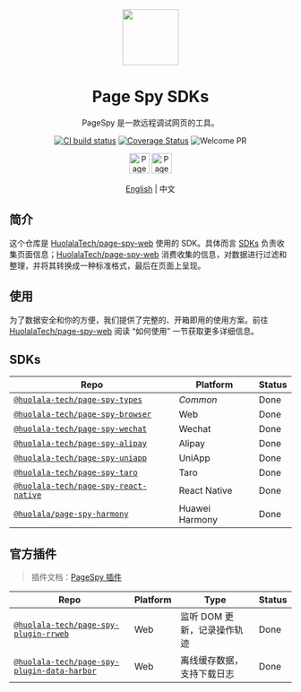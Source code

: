 [page-spy-web]: https://github.com/HuolalaTech/page-spy-web.git 'page-spy-web'
[ci-build-image]: https://img.shields.io/github/actions/workflow/status/HuolalaTech/page-spy/coveralls.yml?logo=github&label=build
[ci-build-url]: https://github.com/HuolalaTech/page-spy/actions/workflows/coveralls.yml
[coveralls-image]: https://img.shields.io/coverallsCoverage/github/HuolalaTech/page-spy?label=coverage&logo=coveralls
[coveralls-url]: https://coveralls.io/github/HuolalaTech/page-spy?branch=main
[welcome-pr]: https://img.shields.io/badge/PRs-welcome-green

<div align="center">
  <img src="./logo.svg" height="100" />

  <h1>Page Spy SDKs</h1>
  <p>PageSpy 是一款远程调试网页的工具。</p>

[![CI build status][ci-build-image]][ci-build-url]
[![Coverage Status][coveralls-image]][coveralls-url]
![Welcome PR][welcome-pr]

<a href="https://www.producthunt.com/posts/pagespy?utm_source=badge-featured&utm_medium=badge&utm_souce=badge-pagespy" target="_blank"><img src="https://api.producthunt.com/widgets/embed-image/v1/featured.svg?post_id=429852&theme=light" alt="PageSpy - Remote&#0032;debugging&#0032;as&#0032;seamless&#0032;as&#0032;local&#0032;debugging&#0046; | Product Hunt" height="36" /></a> <a href="https://news.ycombinator.com/item?id=38679798" target="_blank"><img src="https://hackernews-badge.vercel.app/api?id=38679798" alt="PageSpy - Remote&#0032;debugging&#0032;as&#0032;seamless&#0032;as&#0032;local&#0032;debugging&#0046; | Hacker News" height="36" /></a>

[English](./README.md) | 中文

</div>

## 简介

这个仓库是 [HuolalaTech/page-spy-web][page-spy-web] 使用的 SDK。具体而言 [SDKs](./packages) 负责收集页面信息；[HuolalaTech/page-spy-web][page-spy-web] 消费收集的信息，对数据进行过滤和整理，并将其转换成一种标准格式，最后在页面上呈现。

## 使用

为了数据安全和你的方便，我们提供了完整的、开箱即用的使用方案。前往 [HuolalaTech/page-spy-web][page-spy-web] 阅读 “如何使用” 一节获取更多详细信息。

## SDKs

| Repo                                                                                               | Platform       | Status |
| -------------------------------------------------------------------------------------------------- | -------------- | ------ |
| [`@huolala-tech/page-spy-types`](./packages/page-spy-types/)                                       | _Common_       | Done   |
| [`@huolala-tech/page-spy-browser`](./packages/page-spy-browser/)                                   | Web            | Done   |
| [`@huolala-tech/page-spy-wechat`](./packages/page-spy-wechat/)                                     | Wechat         | Done   |
| [`@huolala-tech/page-spy-alipay`](./packages/page-spy-alipay/)                                     | Alipay         | Done   |
| [`@huolala-tech/page-spy-uniapp`](./packages/page-spy-uniapp/)                                     | UniApp         | Done   |
| [`@huolala-tech/page-spy-taro`](./packages/page-spy-taro/)                                         | Taro           | Done   |
| [`@huolala-tech/page-spy-react-native`](./packages/page-spy-react-native/)                         | React Native   | Done   |
| [`@huolala/page-spy-harmony`](https://ohpm.openharmony.cn/#/cn/detail/@huolala%2Fpage-spy-harmony) | Huawei Harmony | Done   |

## 官方插件

> 插件文档：[PageSpy 插件](./docs/plugin_zh.md)

| Repo                                                                                   | Platform | Type                        | Status |
| -------------------------------------------------------------------------------------- | -------- | --------------------------- | ------ |
| [`@huolala-tech/page-spy-plugin-rrweb`](./packages/page-spy-plugin-rrweb/)             | Web      | 监听 DOM 更新，记录操作轨迹 | Done   |
| [`@huolala-tech/page-spy-plugin-data-harbor`](./packages/page-spy-plugin-data-harbor/) | Web      | 离线缓存数据，支持下载日志  | Done   |
